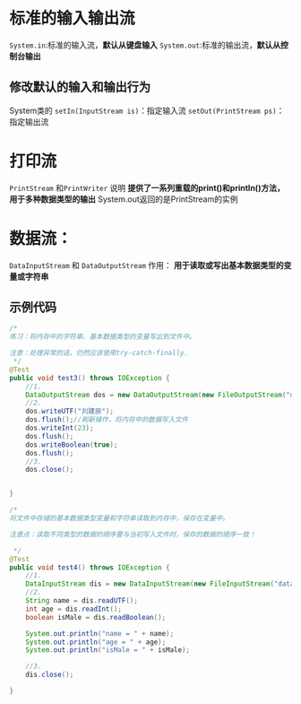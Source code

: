 # 标准的输入输出流
`System.in`:标准的输入流，**默认从键盘输入**
`System.out`:标准的输出流，**默认从控制台输出**
## 修改默认的输入和输出行为
System类的
`setIn(InputStream is)`：指定输入流
`setOut(PrintStream ps)`：指定输出流
# 打印流
`PrintStream` 和`PrintWriter`
说明
**提供了一系列重载的print()和println()方法，用于多种数据类型的输出**
System.out返回的是PrintStream的实例
# 数据流：
`DataInputStream` 和 `DataOutputStream`
作用：
**用于读取或写出基本数据类型的变量或字符串**
## 示例代码
```java
/*
练习：将内存中的字符串、基本数据类型的变量写出到文件中。

注意：处理异常的话，仍然应该使用try-catch-finally.
 */
@Test
public void test3() throws IOException {
    //1.
    DataOutputStream dos = new DataOutputStream(new FileOutputStream("data.txt"));
    //2.
    dos.writeUTF("刘建辰");
    dos.flush();//刷新操作，将内存中的数据写入文件
    dos.writeInt(23);
    dos.flush();
    dos.writeBoolean(true);
    dos.flush();
    //3.
    dos.close();


}
```
```java
/*
将文件中存储的基本数据类型变量和字符串读取到内存中，保存在变量中。

注意点：读取不同类型的数据的顺序要与当初写入文件时，保存的数据的顺序一致！

 */
@Test
public void test4() throws IOException {
    //1.
    DataInputStream dis = new DataInputStream(new FileInputStream("data.txt"));
    //2.
    String name = dis.readUTF();
    int age = dis.readInt();
    boolean isMale = dis.readBoolean();

    System.out.println("name = " + name);
    System.out.println("age = " + age);
    System.out.println("isMale = " + isMale);

    //3.
    dis.close();

}
```






